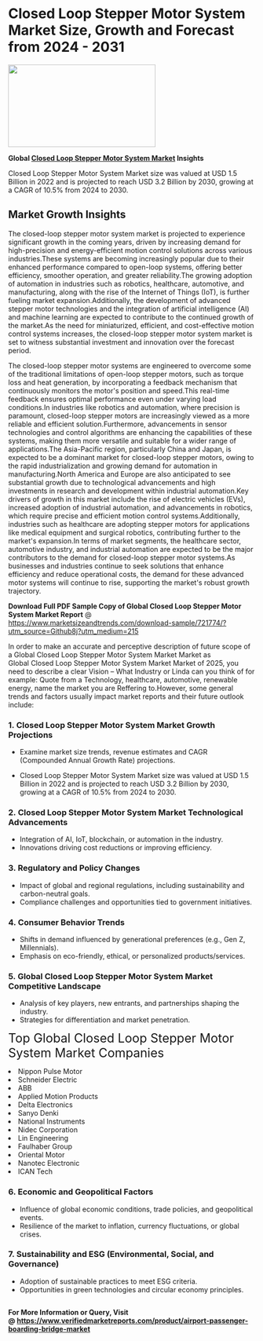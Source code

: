 <H1>Closed Loop Stepper Motor System Market Size, Growth and Forecast from 2024 - 2031</H1><img class="aligncenter size-medium wp-image-584254" src="https://thirdeyenews.in/wp-content/uploads/2024/09/Global-Market-Research-300x168.jpeg" alt="" width="300" height="168" /><p><strong>Global&nbsp;<a href="https://www.marketsizeandtrends.com/download-sample/721774/?utm_source=Github8j?utm_medium=215">Closed Loop Stepper Motor System Market</a> Insights</strong></p><p>Closed Loop Stepper Motor System Market size was valued at USD 1.5 Billion in 2022 and is projected to reach USD 3.2 Billion by 2030, growing at a CAGR of 10.5% from 2024 to 2030.</p><p><h2>Market Growth Insights</h2> <p>The closed-loop stepper motor system market is projected to experience significant growth in the coming years, driven by increasing demand for high-precision and energy-efficient motion control solutions across various industries.These systems are becoming increasingly popular due to their enhanced performance compared to open-loop systems, offering better efficiency, smoother operation, and greater reliability.The growing adoption of automation in industries such as robotics, healthcare, automotive, and manufacturing, along with the rise of the Internet of Things (IoT), is further fueling market expansion.Additionally, the development of advanced stepper motor technologies and the integration of artificial intelligence (AI) and machine learning are expected to contribute to the continued growth of the market.As the need for miniaturized, efficient, and cost-effective motion control systems increases, the closed-loop stepper motor system market is set to witness substantial investment and innovation over the forecast period.</p> <p>The closed-loop stepper motor systems are engineered to overcome some of the traditional limitations of open-loop stepper motors, such as torque loss and heat generation, by incorporating a feedback mechanism that continuously monitors the motor's position and speed.This real-time feedback ensures optimal performance even under varying load conditions.In industries like robotics and automation, where precision is paramount, closed-loop stepper motors are increasingly viewed as a more reliable and efficient solution.Furthermore, advancements in sensor technologies and control algorithms are enhancing the capabilities of these systems, making them more versatile and suitable for a wider range of applications.The Asia-Pacific region, particularly China and Japan, is expected to be a dominant market for closed-loop stepper motors, owing to the rapid industrialization and growing demand for automation in manufacturing.North America and Europe are also anticipated to see substantial growth due to technological advancements and high investments in research and development within industrial automation.Key drivers of growth in this market include the rise of electric vehicles (EVs), increased adoption of industrial automation, and advancements in robotics, which require precise and efficient motion control systems.Additionally, industries such as healthcare are adopting stepper motors for applications like medical equipment and surgical robotics, contributing further to the market's expansion.In terms of market segments, the healthcare sector, automotive industry, and industrial automation are expected to be the major contributors to the demand for closed-loop stepper motor systems.As businesses and industries continue to seek solutions that enhance efficiency and reduce operational costs, the demand for these advanced motor systems will continue to rise, supporting the market's robust growth trajectory.</p> <p><span class=""><strong>Download Full PDF Sample Copy of Global Closed Loop Stepper Motor System Market Report</strong> @ <a href="https://www.marketsizeandtrends.com/download-sample/721774/?utm_source=Github8j?utm_medium=215" target="_blank">https://www.marketsizeandtrends.com/download-sample/721774/?utm_source=Github8j?utm_medium=215</a></span></p><p>In order to make an accurate and perceptive description of future scope of a Global&nbsp;Closed Loop Stepper Motor System Market Market as Global&nbsp;Closed Loop Stepper Motor System Market Market of 2025, you need to describe a clear Vision &ndash; What Industry or Linda can you think of for example: Quote from a Technology, healthcare, automotive, renewable energy, name the market you are Reffering to.However, some general trends and factors usually impact market reports and their future outlook include:</p><h3>1.&nbsp;<strong>Closed Loop Stepper Motor System Market Growth Projections</strong></h3><ul><li>Examine market size trends, revenue estimates and CAGR (Compounded Annual Growth Rate) projections.</li><li><p>Closed Loop Stepper Motor System Market size was valued at USD 1.5 Billion in 2022 and is projected to reach USD 3.2 Billion by 2030, growing at a CAGR of 10.5% from 2024 to 2030.</p></li></ul><h3>2.&nbsp;<strong>Closed Loop Stepper Motor System Market Technological Advancements</strong></h3><ul><li>Integration of AI, IoT, blockchain, or automation in the industry.</li><li>Innovations driving cost reductions or improving efficiency.</li></ul><h3>3.&nbsp;<strong>Regulatory and Policy Changes</strong></h3><ul><li>Impact of global and regional regulations, including sustainability and carbon-neutral goals.</li><li>Compliance challenges and opportunities tied to government initiatives.</li></ul><h3>4.&nbsp;<strong>Consumer Behavior Trends</strong></h3><ul><li>Shifts in demand influenced by generational preferences (e.g., Gen Z, Millennials).</li><li>Emphasis on eco-friendly, ethical, or personalized products/services.</li></ul><h3>5.&nbsp;<strong>Global Closed Loop Stepper Motor System Market Competitive Landscape</strong></h3><ul><li>Analysis of key players, new entrants, and partnerships shaping the industry.</li><li>Strategies for differentiation and market penetration.</li></ul><p data-pm-slice="1 1 []"><span style="color: inherit; font-family: inherit; font-size: 25px;">Top Global Closed Loop Stepper Motor System Market Companies</span></p><div class="" data-test-id=""><p><li>Nippon Pulse Motor</li><li> Schneider Electric</li><li> ABB</li><li> Applied Motion Products</li><li> Delta Electronics</li><li> Sanyo Denki</li><li> National Instruments</li><li> Nidec Corporation</li><li> Lin Engineering</li><li> Faulhaber Group</li><li> Oriental Motor</li><li> Nanotec Electronic</li><li> ICAN Tech</li></p></div><h3>6.&nbsp;<strong>Economic and Geopolitical Factors</strong></h3><ul><li>Influence of global economic conditions, trade policies, and geopolitical events.</li><li>Resilience of the market to inflation, currency fluctuations, or global crises.</li></ul><h3>7.&nbsp;<strong>Sustainability and ESG (Environmental, Social, and Governance)</strong></h3><ul><li>Adoption of sustainable practices to meet ESG criteria.</li><li>Opportunities in green technologies and circular economy principles.</li></ul><h2><strong style="font-size: 14px;">For More Information or Query, Visit @&nbsp;</strong><a style="background-color: #ffffff; font-size: 14px;" href="https://www.marketsizeandtrends.com/report/closed-loop-stepper-motor-system-market/" target="_blank">https://www.verifiedmarketreports.com/product/airport-passenger-boarding-bridge-market</a></h2>